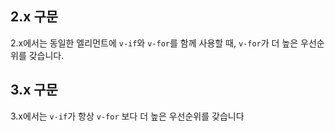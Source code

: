 ## 2.x 구문

2.x에서는 동일한 엘리먼트에 `v-if`와 `v-for`를 함께 사용할 때, `v-for`가 더 높은 우선순위를 갖습니다.

## 3.x 구문

3.x에서는 `v-if`가 항상 `v-for` 보다 더 높은 우선순위를 갖습니다